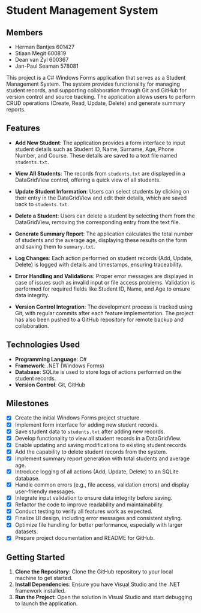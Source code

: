 # Student Management System

## Members

- Herman Bantjes 601427
- Stiaan Megit 600819
- Dean van Zyl 600367
- Jan-Paul Seaman 578081

This project is a C# Windows Forms application that serves as a Student Management System. The system provides functionality for managing student records, and supporting collaboration through Git and GitHub for version control and source tracking. The application allows users to perform CRUD operations (Create, Read, Update, Delete) and generate summary reports.

## Features

- **Add New Student**: The application provides a form interface to input student details such as Student ID, Name, Surname, Age, Phone Number, and Course. These details are saved to a text file named `students.txt`.

- **View All Students**: The records from `students.txt` are displayed in a DataGridView control, offering a quick view of all students.

- **Update Student Information**: Users can select students by clicking on their entry in the DataGridView and edit their details, which are saved back to `students.txt`.

- **Delete a Student**: Users can delete a student by selecting them from the DataGridView, removing the corresponding entry from the text file.

- **Generate Summary Report**: The application calculates the total number of students and the average age, displaying these results on the form and saving them to `summary.txt`.

- **Log Changes**: Each action performed on student records (Add, Update, Delete) is logged with details and timestamps, ensuring traceability.

- **Error Handling and Validations**: Proper error messages are displayed in case of issues such as invalid input or file access problems. Validation is performed for required fields like Student ID, Name, and Age to ensure data integrity.

- **Version Control Integration**: The development process is tracked using Git, with regular commits after each feature implementation. The project has also been pushed to a GitHub repository for remote backup and collaboration.

## Technologies Used

- **Programming Language**: C#
- **Framework**: .NET (Windows Forms)
- **Database**: SQLite is used to store logs of actions performed on the student records.
- **Version Control**: Git, GitHub

## Milestones

- [x] Create the initial Windows Forms project structure.
- [x] Implement form interface for adding new student records.
- [x] Save student data to `students.txt` after adding new records.
- [x] Develop functionality to view all student records in a DataGridView.
- [x] Enable updating and saving modifications to existing student records.
- [x] Add the capability to delete student records from the system.
- [x] Implement summary report generation with total students and average age.
- [x] Introduce logging of all actions (Add, Update, Delete) to an SQLite database.
- [x] Handle common errors (e.g., file access, validation errors) and display user-friendly messages.
- [X] Integrate input validation to ensure data integrity before saving.
- [X] Refactor the code to improve readability and maintainability.
- [X] Conduct testing to verify all features work as expected.
- [X] Finalize UI design, including error messages and consistent styling.
- [X] Optimize file handling for better performance, especially with larger datasets.
- [X] Prepare project documentation and README for GitHub.

## Getting Started

1. **Clone the Repository**: Clone the GitHub repository to your local machine to get started.
2. **Install Dependencies**: Ensure you have Visual Studio and the .NET framework installed.
3. **Run the Project**: Open the solution in Visual Studio and start debugging to launch the application.

